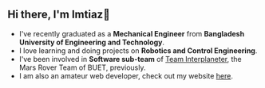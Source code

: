 ## Hi there, I'm Imtiaz👋
-  I've recently graduated as a **Mechanical Engineer** from **Bangladesh University of Engineering and Technology**.  
-  I love learning and doing projects on **Robotics and Control Engineering**.
-  I've been involved in **Software sub-team** of [Team Interplaneter](https://github.com/InterplanetarCodebase), the Mars Rover Team of BUET, previously.
-  I am also an amateur web developer, check out my website [here](https://sheriffmelamine.github.io).

<!--
**sheriffMelamine/sheriffMelamine** is a ✨ _special_ ✨ repository because its `README.md` (this file) appears on your GitHub profile.

Here are some ideas to get you started:

- 🔭 I’m currently working on ...
- 🌱 I’m currently learning ...
- 👯 I’m looking to collaborate on ...
- 🤔 I’m looking for help with ...
- 💬 Ask me about ...
- 📫 How to reach me: ...
- 😄 Pronouns: ...
- ⚡ Fun fact: ...
-->
